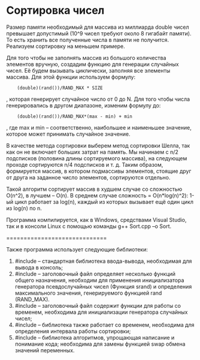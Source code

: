 Сортировка чисел
=============================

  Размер памяти необходимый для массива из миллиарда double чисел превышает допустимый (10^9 чисел требуют около 8 гигабайт памяти). То есть хранить все полученные числа в памяти не получится. Реализуем сортировку на меньшем примере.
  
  Для того чтобы не заполнять массив из большого количества элементов вручную, создадим функцию для генерации случайных чисел. Её будем вызывать циклически, заполняя все элементы массива. Для этой функции используем формулу:
 
        (double)(rand())/RAND_MAX * SIZE
  
, которая генерирует случайное число от 0 до N. Для того чтобы числа генерировались в другом диапазоне, изменим формулу до:

        (double)(rand())/RAND_MAX*(max - min) + min

, где max и min – соответственно, наибольшее и наименьшее значение, которое может принимать случайное значение.
	
  В качестве метода сортировки выберем метод сортировки Шелла, так как он не включает больших затрат на память. Мы начинаем с n/2 подсписков (половина длины сортируемого массива), на следующем проходе сортируются n/4 подсписков и т. д. Таким образом, формируется массив, в котором подмассивы элементов, стоящие друг от друга на заданное число элементов, сортируются отдельно. 

  Такой алгоритм сортирует массив в худшем случае со сложностью O(n^2), в лучшем – O(n). В среднем случае сложность = O(n*log(n)^2): 1-ый цикл работает за log(n), каждый из которых вызывает ещё один цикл из log(n) по n.
  
Программа компилируется, как в Windows, средствами Visual Studio, так и в консоли Linux с помощью команды g++ Sort.cpp –o Sort.

=============================

Также программа использует следующие библиотеки: 
1) #include <iostream> – стандартная библиотека ввода-вывода, необходимая для вывода в консоль;
2) #include <cstdlib> – заголовочный файл определяет несколько функций общего назначения, необходим для применения инициализатора генератора псевдослучайных чисел (Функция srand) и определения максимального значения, генерируемого функцией rand (RAND_MAX).
3) #include <ctime> – заголовочный файл содержит функции для работы со временем, необходима для инициализации генератора случайных чисел;
4) #include <chrono> – библиотека также работает со временем, необходима для определения интервала работы сортировки;
5) #include <algorithm> – библиотека алгоритмов, упрощающая написание и понимание кода; необходима для замены функцией swap обмена значений переменных.
